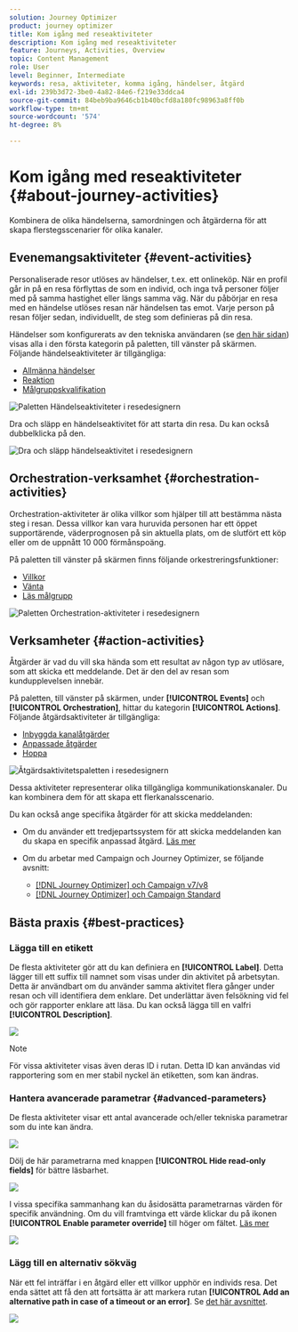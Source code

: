 ```yaml
---
solution: Journey Optimizer
product: journey optimizer
title: Kom igång med reseaktiviteter
description: Kom igång med reseaktiviteter
feature: Journeys, Activities, Overview
topic: Content Management
role: User
level: Beginner, Intermediate
keywords: resa, aktiviteter, komma igång, händelser, åtgärd
exl-id: 239b3d72-3be0-4a82-84e6-f219e33ddca4
source-git-commit: 84beb9ba9646cb1b40bcfd8a180fc98963a8ff0b
workflow-type: tm+mt
source-wordcount: '574'
ht-degree: 8%

---
```


# Kom igång med reseaktiviteter {#about-journey-activities}

Kombinera de olika händelserna, samordningen och åtgärderna för att skapa flerstegsscenarier för olika kanaler.

## Evenemangsaktiviteter {#event-activities}

Personaliserade resor utlöses av händelser, t.ex. ett onlineköp. När en profil går in på en resa förflyttas de som en individ, och inga två personer följer med på samma hastighet eller längs samma väg. När du påbörjar en resa med en händelse utlöses resan när händelsen tas emot. Varje person på resan följer sedan, individuellt, de steg som definieras på din resa.

Händelser som konfigurerats av den tekniska användaren (se [den här sidan](../event/about-events.md)) visas alla i den första kategorin på paletten, till vänster på skärmen. Följande händelseaktiviteter är tillgängliga:

* [Allmänna händelser](../building-journeys/general-events.md)
* [Reaktion](../building-journeys/reaction-events.md)
* [Målgruppskvalifikation](../building-journeys/audience-qualification-events.md)

![Paletten Händelseaktiviteter i resedesignern](assets/journey43.png)

Dra och släpp en händelseaktivitet för att starta din resa. Du kan också dubbelklicka på den.

![Dra och släpp händelseaktivitet i resedesignern](assets/journey44.png)

## Orchestration-verksamhet {#orchestration-activities}

Orchestration-aktiviteter är olika villkor som hjälper till att bestämma nästa steg i resan. Dessa villkor kan vara huruvida personen har ett öppet supportärende, väderprognosen på sin aktuella plats, om de slutfört ett köp eller om de uppnått 10 000 förmånspoäng.

På paletten till vänster på skärmen finns följande orkestreringsfunktioner:

* [Villkor](../building-journeys/condition-activity.md)
* [Vänta](../building-journeys/wait-activity.md)
* [Läs målgrupp](../building-journeys/read-audience.md)

![Paletten Orchestration-aktiviteter i resedesignern](assets/journey49.png)

## Verksamheter {#action-activities}

Åtgärder är vad du vill ska hända som ett resultat av någon typ av utlösare, som att skicka ett meddelande. Det är den del av resan som kundupplevelsen innebär.

På paletten, till vänster på skärmen, under **[!UICONTROL Events]** och **[!UICONTROL Orchestration]**, hittar du kategorin **[!UICONTROL Actions]**. Följande åtgärdsaktiviteter är tillgängliga:

* [Inbyggda kanalåtgärder](../building-journeys/journeys-message.md)
* [Anpassade åtgärder](../building-journeys/using-custom-actions.md)
* [Hoppa](../building-journeys/jump.md)

![Åtgärdsaktivitetspaletten i resedesignern](assets/journey58.png)

Dessa aktiviteter representerar olika tillgängliga kommunikationskanaler. Du kan kombinera dem för att skapa ett flerkanalsscenario.

<!--If you have configured custom actions, they also appear here. [Learn more](../building-journeys/using-custom-actions.md)-->

Du kan också ange specifika åtgärder för att skicka meddelanden:

* Om du använder ett tredjepartssystem för att skicka meddelanden kan du skapa en specifik anpassad åtgärd. [Läs mer](../action/action.md)

* Om du arbetar med Campaign och Journey Optimizer, se följande avsnitt:

   * [[!DNL Journey Optimizer] och Campaign v7/v8](../action/acc-action.md)
   * [[!DNL Journey Optimizer] och Campaign Standard](../action/acs-action.md)

## Bästa praxis {#best-practices}

### Lägga till en etikett

De flesta aktiviteter gör att du kan definiera en **[!UICONTROL Label]**. Detta lägger till ett suffix till namnet som visas under din aktivitet på arbetsytan. Detta är användbart om du använder samma aktivitet flera gånger under resan och vill identifiera dem enklare. Det underlättar även felsökning vid fel och gör rapporter enklare att läsa. Du kan också lägga till en valfri **[!UICONTROL Description]**.

![](assets/journey-action-label.png)

>[!NOTE]
>
>För vissa aktiviteter visas även deras ID i rutan. Detta ID kan användas vid rapportering som en mer stabil nyckel än etiketten, som kan ändras.

### Hantera avancerade parametrar {#advanced-parameters}

De flesta aktiviteter visar ett antal avancerade och/eller tekniska parametrar som du inte kan ändra.

![](assets/journey-advanced-parameters.png)

Dölj de här parametrarna med knappen **[!UICONTROL Hide read-only fields]** för bättre läsbarhet.

![](assets/journey-hide-read-only-fields.png)

I vissa specifika sammanhang kan du åsidosätta parametrarnas värden för specifik användning. Om du vill framtvinga ett värde klickar du på ikonen **[!UICONTROL Enable parameter override]** till höger om fältet. [Läs mer](../configuration/primary-email-addresses.md#journey-parameters)

![](assets/journey-enable-parameter-override.png)

### Lägg till en alternativ sökväg

När ett fel inträffar i en åtgärd eller ett villkor upphör en individs resa. Det enda sättet att få den att fortsätta är att markera rutan **[!UICONTROL Add an alternative path in case of a timeout or an error]**. Se [det här avsnittet](../building-journeys/using-the-journey-designer.md#paths).

![](assets/journey42.png)
